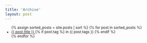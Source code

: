 ```yaml
---
title: 'Archive'
layout: post
---
```


<ul style="font-size:smaller">
    {% assign sorted_posts = site.posts | sort %}
    {% for post in sorted_posts %}
      <li class='mt-4'>
        <a class="is-capitalized" href="{{ post.url }}">{{ post.title }} </a> {% if post.tag %} in {{ post.tags }} {% endif %}
      </li>
    {% endfor %}
</ul>

